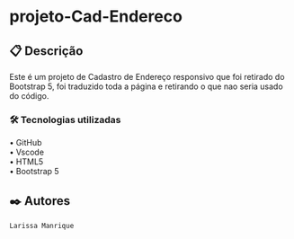 # projeto-Cad-Endereco

## 📋 Descrição
Este é um projeto de Cadastro de Endereço responsivo que foi retirado do Bootstrap 5, foi traduzido toda a página e retirando o que nao seria usado do código.

### 🛠️ Tecnologias utilizadas  
• GitHub  
• Vscode  
• HTML5  
• Bootstrap 5

## ✒️ Autores
`Larissa Manrique`  
